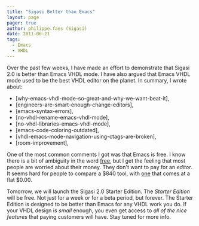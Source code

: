 ```yaml
---
title: "Sigasi Better than Emacs"
layout: page 
pager: true
author: philippe.faes (Sigasi)
date: 2011-06-21
tags: 
  - Emacs
  - VHDL
---
```

Over the past few weeks, I have made an effort to demonstrate that Sigasi 2.0 is better than Emacs VHDL mode. I have also argued that Emacs VHDL mode used to be the best VHDL editor on the planet. In summary, I wrote about:

* [why-emacs-vhdl-mode-so-great-and-why-we-want-beat-it],
* [engineers-are-smart-enough-change-editors],
* [emacs-syntax-errors],
* [no-vhdl-rename-emacs-vhdl-mode],
* [no-vhdl-libraries-emacs-vhdl-mode],
* [emacs-code-coloring-outdated],
* [vhdl-emacs-mode-navigation-using-ctags-are-broken],
* [room-improvement],

One of the most common comments I got was that Emacs is free. I know there is a bit of ambiguity in the word [free](http://en.wikipedia.org/wiki/Gratis_versus_libre), but I get the feeling that most people are worried about their money. They don't want to pay for an _editor_. It seems hard for people to compare a $840 tool, with [one](http://www.iis.ee.ethz.ch/~zimmi/emacs/vhdl-mode.html) that comes at a flat $0.00. 

Tomorrow, we will launch the Sigasi 2.0 Starter Edition. The _Starter Edition_ will be free. Not just for a week or for a beta period, but forever.
The Starter Edition is designed to be better than Emacs for any VHDL work you do. If your VHDL design is _small_ enough, you even get access to _all of the nice features_ that paying customers will have. Stay tuned for more info.
